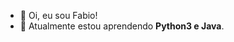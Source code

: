 - 👋 Oi, eu sou Fabio!
- 🌱 Atualmente estou aprendendo **Python3 e Java**.

<!---
fabioskb/fabioskb is a ✨ special ✨ repository because its `README.md` (this file) appears on your GitHub profile.
You can click the Preview link to take a look at your changes.
--->
